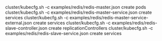 cluster/kubecfg.sh -c examples/redis/redis-master.json create pods
cluster/kubecfg.sh -c examples/redis/redis-master-service.json create services
cluster/kubecfg.sh -c examples/redis/redis-master-service-external.json create services
cluster/kubecfg.sh -c examples/redis/redis-slave-controller.json create replicationControllers
cluster/kubecfg.sh -c examples/redis/redis-slave-service.json create services
